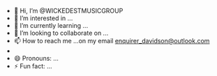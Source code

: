 - 👋 Hi, I’m @WICKEDESTMUSICGROUP
- 👀 I’m interested in ...
- 🌱 I’m currently learning ...
- 💞️ I’m looking to collaborate on ...
- 📫 How to reach me ...on my email enquirer_davidson@outlook.com
- 
- 😄 Pronouns: ...
- ⚡ Fun fact: ...

<!---
WICKEDESTMUSICGROUP/WICKEDESTMUSICGROUP is a ✨ special ✨ repository because its `README.md` (this file) appears on your GitHub profile.
You can click the Preview link to take a look at your changes.
--->
